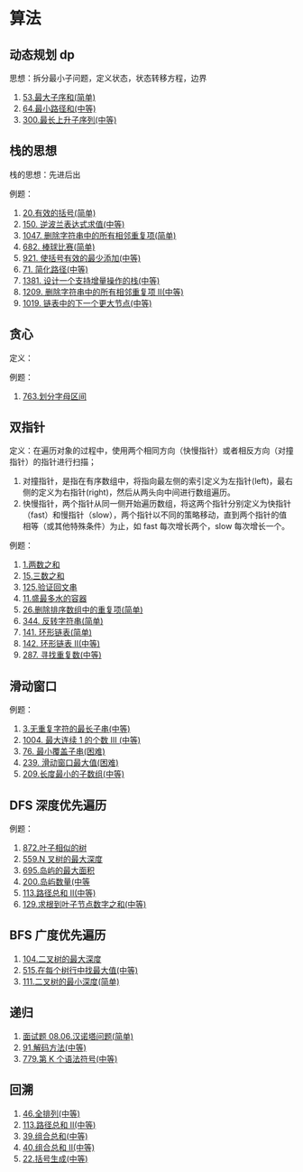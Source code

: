 # 算法

## 动态规划 dp

思想：拆分最小子问题，定义状态，状态转移方程，边界

1. [53.最大子序和(简单)](https://leetcode-cn.com/problems/maximum-subarray/)
2. [64.最小路径和(中等)](https://leetcode-cn.com/problems/minimum-path-sum/)
3. [300.最长上升子序列(中等)](https://leetcode-cn.com/problems/longest-increasing-subsequence/)

## 栈的思想

栈的思想：先进后出

例题：

1. [20.有效的括号(简单)](https://leetcode-cn.com/problems/valid-parentheses/)
2. [150. 逆波兰表达式求值(中等)](https://leetcode-cn.com/problems/evaluate-reverse-polish-notation/)
3. [1047. 删除字符串中的所有相邻重复项(简单)](https://leetcode-cn.com/problems/remove-all-adjacent-duplicates-in-string/)
4. [682. 棒球比赛(简单)](https://leetcode-cn.com/problems/baseball-game/)
5. [921. 使括号有效的最少添加(中等)](https://leetcode-cn.com/problems/minimum-add-to-make-parentheses-valid/)
6. [71. 简化路径(中等)](https://leetcode-cn.com/problems/simplify-path/)
7. [1381. 设计一个支持增量操作的栈(中等)](https://leetcode-cn.com/problems/design-a-stack-with-increment-operation/)
8. [1209. 删除字符串中的所有相邻重复项 II(中等)](https://leetcode-cn.com/problems/remove-all-adjacent-duplicates-in-string-ii/)
9. [1019. 链表中的下一个更大节点(中等)](https://leetcode-cn.com/problems/next-greater-node-in-linked-list/)

## 贪心

定义：

例题：

1. [763.划分字母区间](https://leetcode-cn.com/problems/partition-labels/)

## 双指针

定义：在遍历对象的过程中，使用两个相同方向（快慢指针）或者相反方向（对撞指针）的指针进行扫描；

1. 对撞指针，是指在有序数组中，将指向最左侧的索引定义为左指针(left)，最右侧的定义为右指针(right)，然后从两头向中间进行数组遍历。
2. 快慢指针，两个指针从同一侧开始遍历数组，将这两个指针分别定义为快指针（fast）和慢指针（slow），两个指针以不同的策略移动，直到两个指针的值相等（或其他特殊条件）为止，如 fast 每次增长两个，slow 每次增长一个。

例题：

1. [1.两数之和](https://leetcode-cn.com/problems/two-sum/)
2. [15.三数之和](https://leetcode-cn.com/problems/3sum/)
3. [125.验证回文串](https://leetcode-cn.com/problems/valid-palindrome/)
4. [11.盛最多水的容器](https://leetcode-cn.com/problems/container-with-most-water/)
5. [26.删除排序数组中的重复项(简单)](https://leetcode-cn.com/problems/remove-duplicates-from-sorted-array/)
6. [344. 反转字符串(简单)](https://leetcode-cn.com/problems/reverse-string/submissions/)
7. [141. 环形链表(简单)](https://leetcode-cn.com/problems/linked-list-cycle/)
8. [142. 环形链表 II(中等)](https://leetcode-cn.com/problems/linked-list-cycle-ii/)
9. [287. 寻找重复数(中等)](https://leetcode-cn.com/problems/find-the-duplicate-number/)

## 滑动窗口

例题：

1. [3.无重复字符的最长子串(中等)](https://leetcode-cn.com/problems/longest-substring-without-repeating-characters/)
2. [1004. 最大连续 1 的个数 III (中等)](https://leetcode-cn.com/problems/max-consecutive-ones-iii/)
3. [76. 最小覆盖子串(困难)](https://leetcode-cn.com/problems/minimum-window-substring/)
4. [239. 滑动窗口最大值(困难)](https://leetcode-cn.com/problems/sliding-window-maximum/)
5. [209.长度最小的子数组(中等)](https://leetcode-cn.com/problems/minimum-size-subarray-sum/)

## DFS 深度优先遍历

例题：

1. [872.叶子相似的树](https://leetcode-cn.com/problems/leaf-similar-trees/)
2. [559.N 叉树的最大深度](https://leetcode-cn.com/problems/maximum-depth-of-n-ary-tree/)
3. [695.岛屿的最大面积](https://leetcode-cn.com/problems/max-area-of-island/)
4. [200.岛屿数量(中等](https://leetcode-cn.com/problems/number-of-islands/)
5. [113.路径总和 II(中等)](https://leetcode-cn.com/problems/path-sum-ii/)
6. [129.求根到叶子节点数字之和(中等)](https://leetcode-cn.com/problems/sum-root-to-leaf-numbers/)

## BFS 广度优先遍历

1. [104.二叉树的最大深度](https://leetcode-cn.com/problems/maximum-depth-of-binary-tree/)
2. [515.在每个树行中找最大值(中等)](https://leetcode-cn.com/problems/find-largest-value-in-each-tree-row/)
3. [111.二叉树的最小深度(简单)](https://leetcode-cn.com/problems/minimum-depth-of-binary-tree/)

## 递归

1. [面试题 08.06.汉诺塔问题(简单)](https://leetcode-cn.com/problems/hanota-lcci/)
2. [91.解码方法(中等)](https://leetcode-cn.com/problems/decode-ways/)
3. [779.第 K 个语法符号(中等)](https://leetcode-cn.com/problems/k-th-symbol-in-grammar/)

## 回溯

1. [46.全排列(中等)](https://leetcode-cn.com/problems/permutations/)
2. [113.路径总和 II(中等)](https://leetcode-cn.com/problems/path-sum-ii/)
3. [39.组合总和(中等)](https://leetcode-cn.com/problems/combination-sum/)
4. [40.组合总和 II(中等)](https://leetcode-cn.com/problems/combination-sum-ii/)
5. [22.括号生成(中等)](https://leetcode-cn.com/problems/generate-parentheses/)
